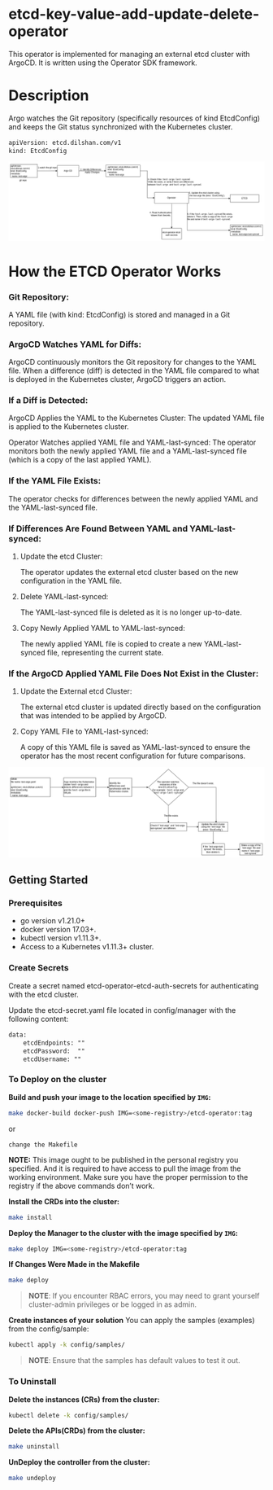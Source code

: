 # etcd-key-value-add-update-delete-operator

This operator is implemented for managing an external etcd cluster with ArgoCD. It is written using the Operator SDK framework.

# Description

Argo watches the Git repository (specifically resources of kind EtcdConfig) and keeps the Git status synchronized with the Kubernetes cluster. 

    apiVersion: etcd.dilshan.com/v1
    kind: EtcdConfig
![etcd operator](images/etcd-operator-digram-1.png)


# How the ETCD Operator Works
    
### Git Repository:

A YAML file (with kind: EtcdConfig) is stored and managed in a Git repository.

### ArgoCD Watches YAML for Diffs:

ArgoCD continuously monitors the Git repository for changes to the YAML file.
When a difference (diff) is detected in the YAML file compared to what is deployed in the Kubernetes cluster, ArgoCD triggers an action.

### If a Diff is Detected:

ArgoCD Applies the YAML to the Kubernetes Cluster:
    The updated YAML file is applied to the Kubernetes cluster.

Operator Watches applied YAML file and YAML-last-synced:
    The operator monitors both the newly applied YAML file and a YAML-last-synced file (which is a copy of the last applied YAML).

### If the YAML File Exists:

The operator checks for differences between the newly applied YAML and the YAML-last-synced file.

### If Differences Are Found Between YAML and YAML-last-synced:

1. Update the etcd Cluster:

    The operator updates the external etcd cluster based on the new configuration in the YAML file.

2. Delete YAML-last-synced:

    The YAML-last-synced file is deleted as it is no longer up-to-date.

3. Copy Newly Applied YAML to YAML-last-synced:

    The newly applied YAML file is copied to create a new YAML-last-synced file, representing the current state.

### If the ArgoCD Applied YAML File Does Not Exist in the Cluster:

1. Update the External etcd Cluster:

    The external etcd cluster is updated directly based on the configuration that was intended to be applied by ArgoCD.

2. Copy YAML File to YAML-last-synced:

    A copy of this YAML file is saved as YAML-last-synced to ensure the operator has the most recent configuration for future comparisons.

![etcd operator](images/etcd-operator-digram-2.png)

## Getting Started

### Prerequisites
- go version v1.21.0+
- docker version 17.03+.
- kubectl version v1.11.3+.
- Access to a Kubernetes v1.11.3+ cluster.

### Create Secrets
Create a secret named etcd-operator-etcd-auth-secrets for authenticating with the etcd cluster.

Update the etcd-secret.yaml file located in config/manager with the following content:
        
    data:
        etcdEndpoints: ""
        etcdPassword:  ""
        etcdUsername: ""


### To Deploy on the cluster
**Build and push your image to the location specified by `IMG`:**

```sh
make docker-build docker-push IMG=<some-registry>/etcd-operator:tag
```

or
 
    change the Makefile

**NOTE:** This image ought to be published in the personal registry you specified.
And it is required to have access to pull the image from the working environment.
Make sure you have the proper permission to the registry if the above commands don’t work.

**Install the CRDs into the cluster:**

```sh
make install
```

**Deploy the Manager to the cluster with the image specified by `IMG`:**

```sh
make deploy IMG=<some-registry>/etcd-operator:tag
```

**If Changes Were Made in the Makefile**

```sh
make deploy 
``` 

> **NOTE**: If you encounter RBAC errors, you may need to grant yourself cluster-admin
privileges or be logged in as admin.

**Create instances of your solution**
You can apply the samples (examples) from the config/sample:

```sh
kubectl apply -k config/samples/
```

>**NOTE**: Ensure that the samples has default values to test it out.

### To Uninstall
**Delete the instances (CRs) from the cluster:**

```sh
kubectl delete -k config/samples/
```

**Delete the APIs(CRDs) from the cluster:**

```sh
make uninstall
```

**UnDeploy the controller from the cluster:**

```sh
make undeploy
```

